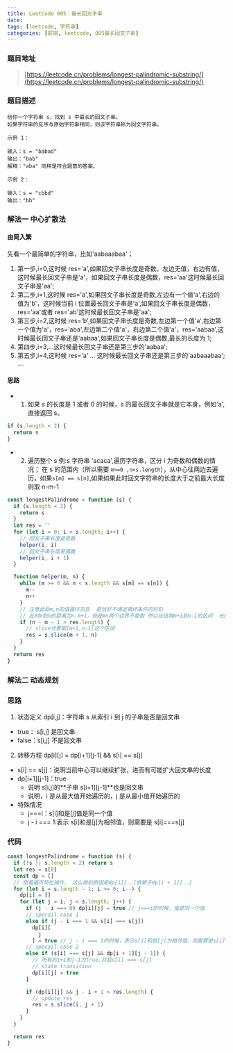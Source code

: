 ```yaml
---
title: LeetCode 005：最长回文子串
date:
tags: [leetcode, 字符串]
categories: [前端, leetcode, 005最长回文子串]
---
```


### 题目地址

> [https://leetcode.cn/problems/longest-palindromic-substring/](https://leetcode.cn/problems/longest-palindromic-substring/)

### 题目描述

```
给你一个字符串 s，找到 s 中最长的回文子串。
如果字符串的反序与原始字符串相同，则该字符串称为回文字符串。

示例 1：

输入：s = "babad"
输出："bab"
解释："aba" 同样是符合题意的答案。

示例 2：

输入：s = "cbbd"
输出："bb"
```

### 解法一 中心扩散法

#### 由简入繁

先看一个最简单的字符串，比如'aabaaabaa'；

1. 第一步,i=0,这时候 res='a',如果回文子串长度是奇数，左边无值，右边有值，这时候最长回文子串是'a'，如果回文子串长度是偶数，res='aa'这时候最长回文子串是'aa';
2. 第二步,i=1,这时候 res='a',如果回文子串长度是奇数,左边有一个值'a',右边的值为'b'，这时候当前 i 位置最长回文子串是'a',如果回文子串长度是偶数，res='aa'或者 res='ab'这时候最长回文子串是'aa';
3. 第三步,i=2,这时候 res='b',如果回文子串长度是奇数,左边第一个值'a',右边第一个值为'a'，res='aba',左边第二个值'a'，右边第二个值'a'，res='aabaa',这时候最长回文子串还是'aabaa',如果回文子串长度是偶数,最长的长度为 1;
4. 第四步,i=3,...这时候最长回文子串还是第三步的'aabaa';
5. 第五步,i=4,这时候 res='a' ... 这时候最长回文子串还是第三步的'aabaaabaa';
   ....

#### 思路

- 1. 如果 s 的长度是 1 或者 0 的时候，s 的最长回文子串就是它本身，例如'a',直接返回 s。

```javascript
if (s.length < 2) {
  return s
}
```

- 2. 遍历整个 s
     例:s 字符串 'acaca',遍历字符串，区分 i 为奇数和偶数的情况；
     在 s 的范围内（所以需要 `m>=0 ,n<s.length`），从中心往两边去遍历，如果`s[m] == s[n]`,如果如果此时回文字符串的长度大于之前最大长度则取 n-m-1

```javascript
const longestPalindrome = function (s) {
  if (s.length < 2) {
    return s
  }
  let res = ''
  for (let i = 0; i < s.length; i++) {
    // 回文子串长度是奇数
    helper(i, i)
    // 回文子串长度是偶数
    helper(i, i + 1)
  }

  function helper(m, n) {
    while (m >= 0 && n < s.length && s[m] == s[n]) {
      m--
      n++
    }
    // 注意此处m,n的值循环完后  是恰好不满足循环条件的时刻
    // 此时m到n的距离为n-m+1，但是mn两个边界不能取 所以应该取m+1到n-1的区间  长度是n-m-1
    if (n - m - 1 > res.length) {
      // slice也要取[m+1,n-1]这个区间
      res = s.slice(m + 1, n)
    }
  }
  return res
}
```

### 解法二 动态规划

### 思路

1. 状态定义
   dp[i,j]：字符串 s 从索引 i 到 j 的子串是否是回文串

- true： s[i,j] 是回文串
- false：s[i,j] 不是回文串

2. 转移方程
   dp[i][j] = dp[i+1][j-1] && s[i] == s[j]

- s[i] == s[j]：说明当前中心可以继续扩张，进而有可能扩大回文串的长度
- dp[i+1][j-1]：true
  - 说明 s[i,j]的**子串 s[i+1][j-1]**也是回文串
  - 说明，i 是从最大值开始遍历的，j 是从最小值开始遍历的
- 特殊情况
  - j===i：s[i]和是[j]值是同一个值
  - j - i === 1:表示 s[i]和是[j]为相邻值，则需要是 s[i]===s[j]

### 代码

```javascript
const longestPalindrome = function (s) {
  if (!s || s.length < 2) return s
  let res = s[0]
  const dp = []
  // 倒着遍历简化操作， 这么做的原因是dp[i][..]依赖于dp[i + 1][..]
  for (let i = s.length - 1; i >= 0; i--) {
    dp[i] = []
    for (let j = i; j < s.length; j++) {
      if (j - i === 0) dp[i][j] = true // j===i的时候，值是同一个值
      // specail case 1
      else if (j - i === 1 && s[i] === s[j])
        dp[i][
          j
        ] = true // j - i === 1的时候，表示s[i]和是[j]为相邻值，则需要是s[i]===s[j]
      // specail case 2
      else if (s[i] === s[j] && dp[i + 1][j - 1]) {
        // 所有的i+1和j-1为true,并且s[i] === s[j]
        // state transition
        dp[i][j] = true
      }

      if (dp[i][j] && j - i + 1 > res.length) {
        // update res
        res = s.slice(i, j + 1)
      }
    }
  }

  return res
}
```
